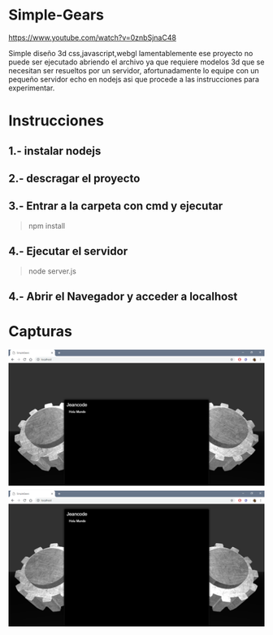 # Simple-Gears

https://www.youtube.com/watch?v=0znbSjnaC48


Simple diseño 3d  css,javascript,webgl lamentablemente ese proyecto no puede ser ejecutado abriendo el archivo ya que requiere modelos 3d que se necesitan ser resueltos por un servidor, afortunadamente lo equipe con un pequeño servidor echo en nodejs asi que  procede a las instrucciones para  experimentar.


# Instrucciones
## 1.- instalar nodejs
##  2.- descragar el proyecto
##  3.- Entrar a la carpeta con cmd y ejecutar 
  > npm install
##  4.- Ejecutar el servidor
  > node server.js
##  4.- Abrir el Navegador y acceder a localhost
  
# Capturas
![img](./sg1.PNG)
![img](./sg2.PNG)
